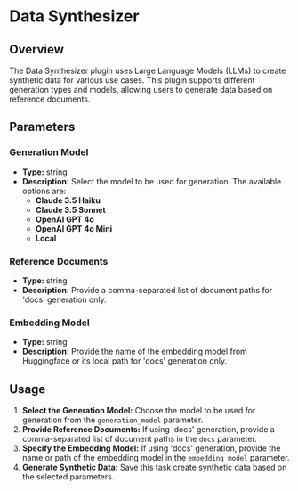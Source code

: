 # Data Synthesizer

## Overview

The Data Synthesizer plugin uses Large Language Models (LLMs) to create synthetic data for various use cases. This plugin supports different generation types and models, allowing users to generate data based on reference documents.

## Parameters

### Generation Model

- **Type:** string
- **Description:** Select the model to be used for generation. The available options are:
  - **Claude 3.5 Haiku**
  - **Claude 3.5 Sonnet**
  - **OpenAI GPT 4o**
  - **OpenAI GPT 4o Mini**
  - **Local**

### Reference Documents

- **Type:** string
- **Description:** Provide a comma-separated list of document paths for 'docs' generation only.

### Embedding Model

- **Type:** string
- **Description:** Provide the name of the embedding model from Huggingface or its local path for 'docs' generation only.

## Usage

1. **Select the Generation Model:** Choose the model to be used for generation from the `generation_model` parameter.
2. **Provide Reference Documents:** If using 'docs' generation, provide a comma-separated list of document paths in the `docs` parameter.
3. **Specify the Embedding Model:** If using 'docs' generation, provide the name or path of the embedding model in the `embedding_model` parameter.
4. **Generate Synthetic Data:** Save this task create synthetic data based on the selected parameters.
